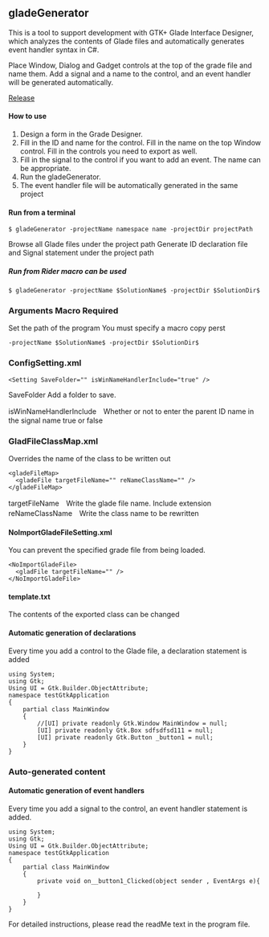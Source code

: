 ## gladeGenerator
 This is a tool to support development with GTK+ Glade Interface Designer, which analyzes the contents of Glade files and automatically generates event handler syntax in C#.
 
Place Window, Dialog and Gadget controls at the top of the grade file and name them.
Add a signal and a name to the control, and an event handler will be generated automatically.

<a href="https://github.com/iotagtk/gladeGenerator/releases/tag/gladeGenerator">Release</a>

#### How to use
1. Design a form in the Grade Designer.
1. Fill in the ID and name for the control. Fill in the name on the top Window control. Fill in the controls you need to export as well.
1. Fill in the signal to the control if you want to add an event. The name can be appropriate.
1. Run the gladeGenerator.
1. The event handler file will be automatically generated in the same project

#### Run from a terminal

```
$ gladeGenerator -projectName namespace name -projectDir projectPath
```

Browse all Glade files under the project path
Generate ID declaration file and Signal statement under the project path


##### Run from Rider macro can be used
```
$ gladeGenerator -projectName $SolutionName$ -projectDir $SolutionDir$
```

### Arguments Macro Required

Set the path of the program
You must specify a macro
copy perst

```Rider arguments macro require
-projectName $SolutionName$ -projectDir $SolutionDir$
```

### ConfigSetting.xml
```
<Setting SaveFolder="" isWinNameHandlerInclude="true" />
```
SaveFolder Add a folder to save.

isWinNameHandlerInclude　Whether or not to enter the parent ID name in the signal name
true or false

### GladFileClassMap.xml
Overrides the name of the class to be written out

```
<gladeFileMap>
  <gladeFile targetFileName="" reNameClassName="" />
</gladeFileMap>
```
targetFileName　Write the glade file name. Include extension
reNameClassName　Write the class name to be rewritten

#### NoImportGladeFileSetting.xml
You can prevent the specified grade file from being loaded.

```
<NoImportGladeFile>
  <gladFile targetFileName="" />
</NoImportGladeFile>
```
#### template.txt
The contents of the exported class can be changed

#### Automatic generation of declarations
Every time you add a control to the Glade file, a declaration statement is added

````
using System;
using Gtk;
Using UI = Gtk.Builder.ObjectAttribute;
namespace testGtkApplication
{
    partial class MainWindow
    {    
		//[UI] private readonly Gtk.Window MainWindow = null;
		[UI] private readonly Gtk.Box sdfsdfsd111 = null;
		[UI] private readonly Gtk.Button _button1 = null;		
    }
}
````

### Auto-generated content

#### Automatic generation of event handlers
Every time you add a signal to the control, an event handler statement is added.

```
using System;
using Gtk;
Using UI = Gtk.Builder.ObjectAttribute;
namespace testGtkApplication
{
    partial class MainWindow
    {
	    private void on__button1_Clicked(object sender , EventArgs e){
			
		}	    
    }
}
````


For detailed instructions, please read the readMe text in the program file.
